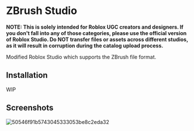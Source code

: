 # ZBrush Studio
**NOTE: This is solely intended for Roblox UGC creators and designers. If you don't fall into any of those categories, please use the official version of Roblox Studio. Do NOT transfer files or assets across different studios, as it will result in corruption during the catalog upload process.**

 Modified Roblox Studio which supports the ZBrush file format. 

## Installation

WIP

## Screenshots

![50546f91b5743045333053be8c2eda32](https://user-images.githubusercontent.com/82979680/115667919-41d68180-a2fb-11eb-872a-2ffe07225acf.png)
